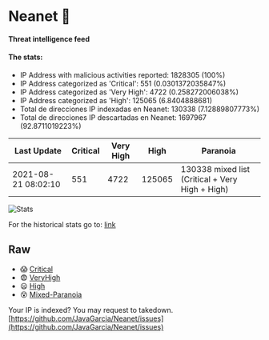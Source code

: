 # Neanet :hocho:
#### Threat intelligence feed
#### The stats:

- IP Address with malicious activities reported: 1828305 (100%)
- IP Address categorized as 'Critical':  551 (0.0301372035847%)
- IP Address categorized as 'Very High':  4722 (0.258272006038%)
- IP Address categorized as 'High':  125065 (6.8404888681)
- Total de direcciones IP indexadas en Neanet:  130338 (7.12889807773%)
- Total de direcciones IP descartadas en Neanet:  1697967 (92.8711019223%)

| Last Update | Critical | Very High | High | Paranoia |
| --- | --- | --- | --- | --- |
| 2021-08-21 08:02:10 | 551 | 4722 | 125065 | 130338 mixed list (Critical + Very High + High)|

![Stats](https://docs.google.com/spreadsheets/d/e/2PACX-1vSnaNMIXVabIpDJjufMlzH7poXnshF3mgd8Is1g9ytUEzVsP5my4Trn8f-xkoLLQ38xpL3HtmUexLo6/pubchart?oid=501124687&format=image)

For the historical stats go to: [link](/stats.csv)
## Raw
- :scream: [Critical](https://raw.githubusercontent.com/JavaGarcia/Neanet/master/blacklists/neanet_critical.txt)
- :fearful: [VeryHigh](https://raw.githubusercontent.com/JavaGarcia/Neanet/master/blacklists/neanet_veryHigh.txtt)
- :frowning: [High](https://raw.githubusercontent.com/JavaGarcia/Neanet/master/blacklists/neanet_high.txt)
- :dizzy_face: [Mixed-Paranoia](https://raw.githubusercontent.com/JavaGarcia/Neanet/master/blacklists/neanet_all.txt)


Your IP is indexed? You may request to takedown. [https://github.com/JavaGarcia/Neanet/issues](https://github.com/JavaGarcia/Neanet/issues)





























































































































































































































































































































































































































































































































































































































































































































































































































































































































































































































































































































































































































































































































































































































































































































































































































































































































































































































































































































































































































































































































































































































































































































































































































































































































































































































































































































































































































































































































































































































































































































































































































































































































































































































































































































































































































































































































































































































































































































































































































































































































































































































































































































































































































































































































































































































































































































































































































































































































































































































































































































































































































































































































































































































































































































































































































































































































































































































































































































































































































































































































































































































































































































































































































































































































































































































































































































































































































































































































































































































































































































































































































































































































































































































































































































































































































































































































































































































































































































































































































































































































































































































































































































































































































































































